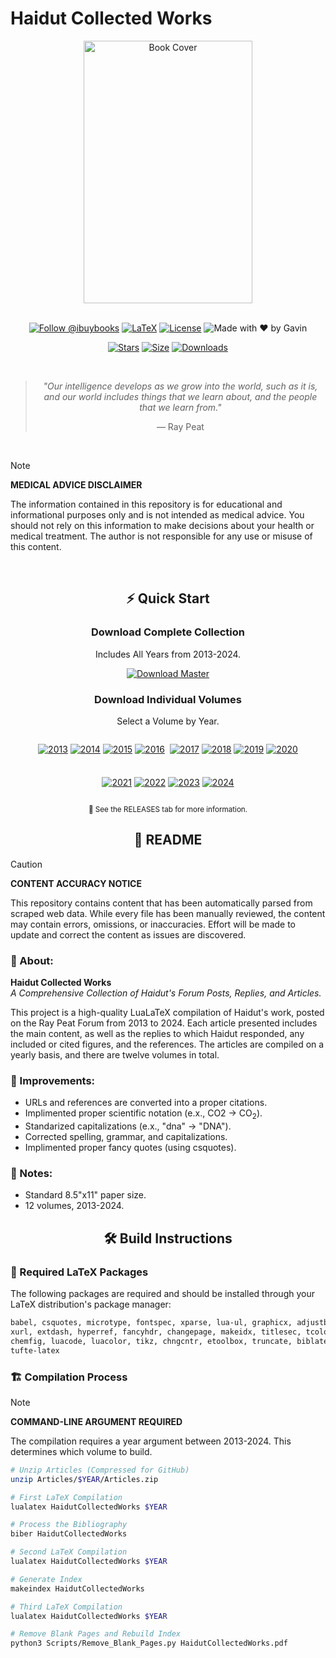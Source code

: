 # Haidut Collected Works

<div align="center">
  <img src="https://github.com/user-attachments/assets/e8f5439b-ad76-40a4-a1ae-ef0d9057e287" width="270" height="420" alt="Book Cover">
  
  <br>
  <br>

  [![Follow @ibuybooks](https://img.shields.io/badge/Follow%20%40ibuybooks-000000?logo=X&logoColor=white&style=for-the-badge)](https://x.com/ibuybooks)
  [![LaTeX](https://img.shields.io/badge/LaTeX-008080?style=for-the-badge&logo=latex&logoColor=white)](#)
  [![License](https://img.shields.io/badge/Free%20for%20Non--Commercial%20Use-007bff?style=for-the-badge&logo=github&logoColor=white&labelColor=282828&color=007bff)](#)
  ![Made with ❤️ by Gavin](https://img.shields.io/badge/Made_with_❤️_by-Gavin-red?style=for-the-badge)
      
  [![Stars](https://img.shields.io/github/stars/ibuybooks/haidut-collected-works?style=for-the-badge&color=2F323A)](https://github.com/ibuybooks/haidut-collected-works/stargazers)
  [![Size](https://img.shields.io/github/repo-size/ibuybooks/haidut-collected-works?style=for-the-badge&color=2F323A)](https://github.com/ibuybooks/haidut-collected-works)
  [![Downloads](https://img.shields.io/github/downloads/ibuybooks/haidut-collected-works/total?style=for-the-badge&color=2F323A)](https://github.com/ibuybooks/haidut-collected-works/releases)

  <br>

  >*"Our intelligence develops as we grow into the world, such as it is, and our world includes things that we learn about, and the people that we learn from."*
  >
  > — Ray Peat
</div>

<br>

>[!NOTE]
> **MEDICAL ADVICE DISCLAIMER**
> 
> The information contained in this repository is for educational and informational purposes only and is not intended as medical advice. You should not rely on this information to make decisions about your health or medical treatment. The author is not responsible for any use or misuse of this content.

<br>

<div align="center">
  <h2>⚡ Quick Start</h2>
  <h3>Download Complete Collection</h3>
  <p>Includes All Years from 2013-2024.</p>
  
  [![Download Master][Master-Badge]][Master-Link]

  [Master-Badge]: https://img.shields.io/badge/📚_Download_Master_Collection-4f46e5?style=for-the-badge&logo=github&logoColor=white&labelColor=4b5563
  [Master-Link]: #
  
  <h3>Download Individual Volumes</h3>
  <p>Select a Volume by Year.</p>
  
  <div style="display: flex; flex-wrap: wrap; justify-content: center; gap: 8px; max-width: 800px; margin: 0 auto;">
    
  [![2013][2013-Badge]][2013-Link]
  [![2014][2014-Badge]][2014-Link]
  [![2015][2015-Badge]][2015-Link]
  [![2016][2016-Badge]][2016-Link]
  
  [![2017][2017-Badge]][2017-Link]
  [![2018][2018-Badge]][2018-Link]
  [![2019][2019-Badge]][2019-Link]
  [![2020][2020-Badge]][2020-Link]
  
  [![2021][2021-Badge]][2021-Link]
  [![2022][2022-Badge]][2022-Link]
  [![2023][2023-Badge]][2023-Link]
  [![2024][2024-Badge]][2024-Link]
  
  </div>

  [2013-Badge]: https://img.shields.io/badge/2013-4f46e5?style=for-the-badge&logo=document&logoColor=white
  [2013-Link]: #
  [2014-Badge]: https://img.shields.io/badge/2014-4f46e5?style=for-the-badge&logo=document&logoColor=white
  [2014-Link]: #
  [2015-Badge]: https://img.shields.io/badge/2015-4f46e5?style=for-the-badge&logo=document&logoColor=white
  [2015-Link]: #
  [2016-Badge]: https://img.shields.io/badge/2016-4f46e5?style=for-the-badge&logo=document&logoColor=white
  [2016-Link]: #
  [2017-Badge]: https://img.shields.io/badge/2017-4f46e5?style=for-the-badge&logo=document&logoColor=white
  [2017-Link]: #
  [2018-Badge]: https://img.shields.io/badge/2018-4f46e5?style=for-the-badge&logo=document&logoColor=white
  [2018-Link]: #
  [2019-Badge]: https://img.shields.io/badge/2019-4f46e5?style=for-the-badge&logo=document&logoColor=white
  [2019-Link]: #
  [2020-Badge]: https://img.shields.io/badge/2020-4f46e5?style=for-the-badge&logo=document&logoColor=white
  [2020-Link]: #
  [2021-Badge]: https://img.shields.io/badge/2021-4f46e5?style=for-the-badge&logo=document&logoColor=white
  [2021-Link]: #
  [2022-Badge]: https://img.shields.io/badge/2022-4f46e5?style=for-the-badge&logo=document&logoColor=white
  [2022-Link]: #
  [2023-Badge]: https://img.shields.io/badge/2023-4f46e5?style=for-the-badge&logo=document&logoColor=white
  [2023-Link]: #
  [2024-Badge]: https://img.shields.io/badge/2024-4f46e5?style=for-the-badge&logo=document&logoColor=white
  [2024-Link]: https://github.com/ibuybooks/haidut-collected-works/releases/download/2024/Haidut.-.Collected.Works.Volume.XII.2024.pdf

  <sup>📖 See the RELEASES tab for more information.</sup>
</div>

<div align="center">
  <h2>📌 README</h2>
</div>

>[!CAUTION]
> **CONTENT ACCURACY NOTICE**
> 
> This repository contains content that has been automatically parsed from scraped web data. While every file has been manually reviewed, the content may contain errors, omissions, or inaccuracies. Effort will be made to update and correct the content as issues are discovered.
<h3>📎 About:</h3>

**Haidut Collected Works**  
*A Comprehensive Collection of Haidut's Forum Posts, Replies, and Articles.*

This project is a high-quality LuaLaTeX compilation of Haidut's work, posted on the Ray Peat Forum from 2013 to 2024. Each article presented includes the main content, as well as the replies to which Haidut responded, any included or cited figures, and the references. The articles are compiled on a yearly basis, and there are twelve volumes in total.

<h3>📏 Improvements:</h3>

- URLs and references are converted into a proper citations.
- Implimented proper scientific notation (e.x., CO2 -> CO<sub>2</sub>).
- Standarized capitalizations (e.x., "dna" -> "DNA").
- Corrected spelling, grammar, and capitalizations.
- Implimented proper fancy quotes (using csquotes).

<h3>🔖 Notes:</h3>

- Standard 8.5"x11" paper size.
- 12 volumes, 2013-2024.

<div align="center">
  <h2>🛠️ Build Instructions</h2>
</div>

<h3>🔧 Required LaTeX Packages</h3>

The following packages are required and should be installed through your LaTeX distribution's package manager:

```bash
babel, csquotes, microtype, fontspec, xparse, lua-ul, graphicx, adjustbox
xurl, extdash, hyperref, fancyhdr, changepage, makeidx, titlesec, tcolorbox
chemfig, luacode, luacolor, tikz, chngcntr, etoolbox, truncate, biblatex
tufte-latex
```

<h3>🏗️ Compilation Process</h3>

>[!NOTE]
> **COMMAND-LINE ARGUMENT REQUIRED**
> 
> The compilation requires a year argument between 2013-2024. This determines which volume to build.

```bash
# Unzip Articles (Compressed for GitHub)
unzip Articles/$YEAR/Articles.zip

# First LaTeX Compilation
lualatex HaidutCollectedWorks $YEAR

# Process the Bibliography
biber HaidutCollectedWorks

# Second LaTeX Compilation
lualatex HaidutCollectedWorks $YEAR

# Generate Index
makeindex HaidutCollectedWorks

# Third LaTeX Compilation
lualatex HaidutCollectedWorks $YEAR

# Remove Blank Pages and Rebuild Index
python3 Scripts/Remove_Blank_Pages.py HaidutCollectedWorks.pdf
```
